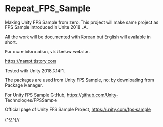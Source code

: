 # Repeat_FPS_Sample
Making Unity FPS Sample from zero.
This project will make same project as FPS Sample introduced in Unite 2018 LA.

All the work will be documented with Korean but English will available in short.

For more information, visit below website.

https://nampt.tistory.com

Tested with Unity 2018.3.14f1. 

The packages are used from Unity FPS Sample, not by downloading from Package Manager.

For Unity FPS Sample GitHub,
https://github.com/Unity-Technologies/FPSSample

Official page of Unity FPS Sample Project,
https://unity.com/fps-sample

(^오^)//
